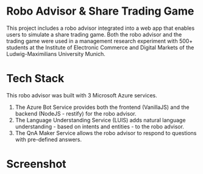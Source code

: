 # Robo Advisor & Share Trading Game
This project includes a robo advisor integrated into a web app that enables users to simulate a share trading game. Both the robo advisor and the trading game were used in a management research experiment with 500+ students at the Institute of Electronic Commerce and Digital Markets of the Ludwig-Maximilians University Munich.

# Tech Stack
This robo advisor was built with 3 Microsoft Azure services. 
1. The Azure Bot Service provides both the frontend (VanillaJS) and the backend (NodeJS - restify) for the robo advisor.   
2. The Language Understanding Service (LUIS) adds natural language understanding - based on intents and entities - to the robo advisor.
3. The QnA Maker Service allows the robo advisor to respond to questions with pre-defined answers.

# Screenshot
